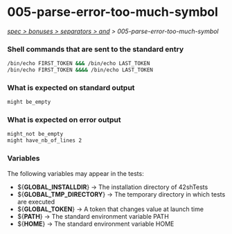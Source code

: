 # 005-parse-error-too-much-symbol

*[spec > bonuses > separators > and](..) > 005-parse-error-too-much-symbol*

### Shell commands that are sent to the standard entry

```bash
/bin/echo FIRST_TOKEN &&& /bin/echo LAST_TOKEN
/bin/echo FIRST_TOKEN &&&& /bin/echo LAST_TOKEN
```

### What is expected on standard output

```bash
might be_empty
```

### What is expected on error output

```bash
might_not be_empty
might have_nb_of_lines 2

```

### Variables

The following variables may appear in the tests:

* ${**GLOBAL_INSTALLDIR**} -> The installation directory of 42shTests
* ${**GLOBAL_TMP_DIRECTORY**} -> The temporary directory in which tests are executed
* ${**GLOBAL_TOKEN**} -> A token that changes value at launch time
* ${**PATH**} -> The standard environment variable PATH
* ${**HOME**} -> The standard environment variable HOME
